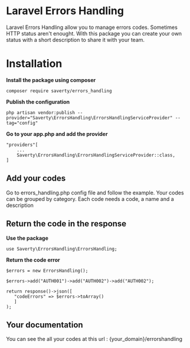 # Laravel Errors Handling

Laravel Errors Handling allow you to manage errors codes. Sometimes HTTP status aren't enought. With this package you can create your own status with a short description to share it with your team.

# Installation
**Install the package using composer**

    composer require saverty/errors_handling

**Publish the configuration**

    php artisan vendor:publish --provider="Saverty\ErrorsHandling\ErrorsHandlingServiceProvider" --tag="config"

**Go to your app.php and add the provider**

    "providers"[
		...
	    Saverty\ErrorsHandling\ErrorsHandlingServiceProvider::class,
	]


## Add your codes

Go to errors_handling.php config file and follow the example. Your codes can be grouped by category. 
Each code needs a code, a name and a description


## Return the code in the response
**Use the package**

    use Saverty\ErrorsHandling\ErrorsHandling;
    
**Return the code error**

    $errors = new ErrorsHandling();
    
    $errors->add("AUTH001")->add("AUTH002")->add("AUTH002");
    
    return response()->json([
       "codeErrors" => $errors->toArray()
       ]
    );
    



## Your documentation

You can see the all your codes at this url : {your_domain}/errorshandling

